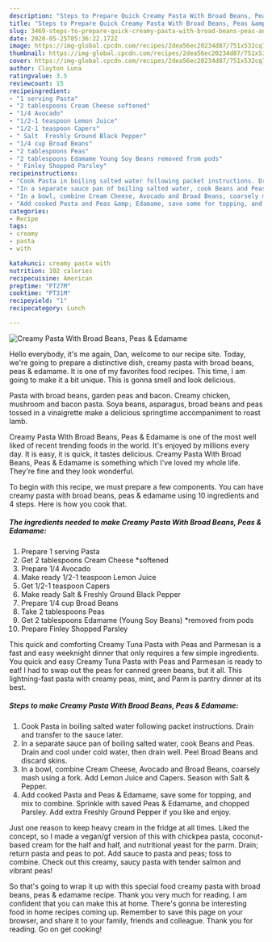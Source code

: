 ```yaml
---
description: "Steps to Prepare Quick Creamy Pasta With Broad Beans, Peas &amp;amp; Edamame"
title: "Steps to Prepare Quick Creamy Pasta With Broad Beans, Peas &amp;amp; Edamame"
slug: 3469-steps-to-prepare-quick-creamy-pasta-with-broad-beans-peas-and-amp-edamame
date: 2020-05-25T05:36:22.172Z
image: https://img-global.cpcdn.com/recipes/2dea56ec20234d87/751x532cq70/creamy-pasta-with-broad-beans-peas-edamame-recipe-main-photo.jpg
thumbnail: https://img-global.cpcdn.com/recipes/2dea56ec20234d87/751x532cq70/creamy-pasta-with-broad-beans-peas-edamame-recipe-main-photo.jpg
cover: https://img-global.cpcdn.com/recipes/2dea56ec20234d87/751x532cq70/creamy-pasta-with-broad-beans-peas-edamame-recipe-main-photo.jpg
author: Clayton Luna
ratingvalue: 3.5
reviewcount: 15
recipeingredient:
- "1 serving Pasta"
- "2 tablespoons Cream Cheese softened"
- "1/4 Avocado"
- "1/2-1 teaspoon Lemon Juice"
- "1/2-1 teaspoon Capers"
- " Salt  Freshly Ground Black Pepper"
- "1/4 cup Broad Beans"
- "2 tablespoons Peas"
- "2 tablespoons Edamame Young Soy Beans removed from pods"
- " Finley Shopped Parsley"
recipeinstructions:
- "Cook Pasta in boiling salted water following packet instructions. Drain and transfer to the sauce later."
- "In a separate sauce pan of boiling salted water, cook Beans and Peas. Drain and cool under cold water, then drain well. Peel Broad Beans and discard skins."
- "In a bowl, combine Cream Cheese, Avocado and Broad Beans, coarsely mash using a fork. Add Lemon Juice and Capers. Season with Salt &amp; Pepper."
- "Add cooked Pasta and Peas &amp; Edamame, save some for topping, and mix to combine. Sprinkle with saved Peas &amp; Edamame, and chopped Parsley. Add extra Freshly Ground Pepper if you like and enjoy."
categories:
- Recipe
tags:
- creamy
- pasta
- with

katakunci: creamy pasta with 
nutrition: 102 calories
recipecuisine: American
preptime: "PT27M"
cooktime: "PT31M"
recipeyield: "1"
recipecategory: Lunch

---
```



![Creamy Pasta With Broad Beans, Peas &amp; Edamame](https://img-global.cpcdn.com/recipes/2dea56ec20234d87/751x532cq70/creamy-pasta-with-broad-beans-peas-edamame-recipe-main-photo.jpg)

Hello everybody, it's me again, Dan, welcome to our recipe site. Today, we're going to prepare a distinctive dish, creamy pasta with broad beans, peas &amp; edamame. It is one of my favorites food recipes. This time, I am going to make it a bit unique. This is gonna smell and look delicious.

Pasta with broad beans, garden peas and bacon. Creamy chicken, mushroom and bacon pasta. Soya beans, asparagus, broad beans and peas tossed in a vinaigrette make a delicious springtime accompaniment to roast lamb.

Creamy Pasta With Broad Beans, Peas &amp; Edamame is one of the most well liked of recent trending foods in the world. It's enjoyed by millions every day. It is easy, it is quick, it tastes delicious. Creamy Pasta With Broad Beans, Peas &amp; Edamame is something which I've loved my whole life. They're fine and they look wonderful.


To begin with this recipe, we must prepare a few components. You can have creamy pasta with broad beans, peas &amp; edamame using 10 ingredients and 4 steps. Here is how you cook that.

<!--inarticleads1-->

##### The ingredients needed to make Creamy Pasta With Broad Beans, Peas &amp; Edamame:

1. Prepare 1 serving Pasta
1. Get 2 tablespoons Cream Cheese *softened
1. Prepare 1/4 Avocado
1. Make ready 1/2-1 teaspoon Lemon Juice
1. Get 1/2-1 teaspoon Capers
1. Make ready  Salt &amp; Freshly Ground Black Pepper
1. Prepare 1/4 cup Broad Beans
1. Take 2 tablespoons Peas
1. Get 2 tablespoons Edamame (Young Soy Beans) *removed from pods
1. Prepare  Finley Shopped Parsley


This quick and comforting Creamy Tuna Pasta with Peas and Parmesan is a fast and easy weeknight dinner that only requires a few simple ingredients. You quick and easy Creamy Tuna Pasta with Peas and Parmesan is ready to eat! I had to swap out the peas for canned green beans, but it all. This lightning-fast pasta with creamy peas, mint, and Parm is pantry dinner at its best. 

<!--inarticleads2-->

##### Steps to make Creamy Pasta With Broad Beans, Peas &amp; Edamame:

1. Cook Pasta in boiling salted water following packet instructions. Drain and transfer to the sauce later.
1. In a separate sauce pan of boiling salted water, cook Beans and Peas. Drain and cool under cold water, then drain well. Peel Broad Beans and discard skins.
1. In a bowl, combine Cream Cheese, Avocado and Broad Beans, coarsely mash using a fork. Add Lemon Juice and Capers. Season with Salt &amp; Pepper.
1. Add cooked Pasta and Peas &amp; Edamame, save some for topping, and mix to combine. Sprinkle with saved Peas &amp; Edamame, and chopped Parsley. Add extra Freshly Ground Pepper if you like and enjoy.


Just one reason to keep heavy cream in the fridge at all times. Liked the concept, so I made a vegan/gf version of this with chickpea pasta, coconut-based cream for the half and half, and nutritional yeast for the parm. Drain; return pasta and peas to pot. Add sauce to pasta and peas; toss to combine. Check out this creamy, saucy pasta with tender salmon and vibrant peas! 

So that's going to wrap it up with this special food creamy pasta with broad beans, peas &amp; edamame recipe. Thank you very much for reading. I am confident that you can make this at home. There's gonna be interesting food in home recipes coming up. Remember to save this page on your browser, and share it to your family, friends and colleague. Thank you for reading. Go on get cooking!
